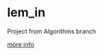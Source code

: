 # lem_in
Project from Algorithms branch

[more info](https://github.com/prippa/lem_in/blob/master/lem-in.en.pdf)
